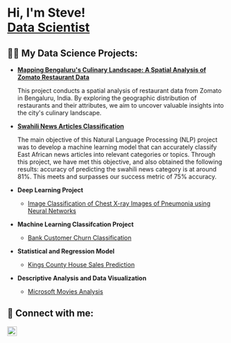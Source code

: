 <h1>Hi, I'm Steve! <br/><a href="https://github.com/stevegithinji">Data Scientist</a>

<h2>👨‍💻 My Data Science Projects:</h2>

- <b>[Mapping Bengaluru's Culinary Landscape: A Spatial Analysis of Zomato Restaurant Data](https://github.com/stevegithinji/Zomato-Spatial-Analysis) </b>

  This project conducts a spatial analysis of restaurant data from Zomato in Bengaluru, India. By exploring the geographic distribution of restaurants and their attributes, we aim to uncover valuable insights into the city's culinary landscape.
- <b>[Swahili News Articles Classification](https://github.com/stevegithinji/News-Classification) </b>

   The main objective of this Natural Language Processing (NLP) project was to develop a machine learning model that can accurately classify East African news articles into relevant categories or topics. Through this project, we have met this objective, and also obtained the following results: accuracy of predicting the swahili news category is at around 81%. This meets and surpasses our success metric of 75% accuracy.
- <b>Deep Learning Project </b>
  - [Image Classification of Chest X-ray Images of Pneumonia using Neural Networks](https://github.com/stevegithinji/Image-Classification-Chest-X-Ray-Images-Pneumonia-)
- <b>Machine Learning Classifcation Project </b>
  - [Bank Customer Churn Classification](https://github.com/stevegithinji/Bank-Customer-Churn-Classification)
- <b>Statistical and Regression Model</b>
  - [Kings County House Sales Prediction](https://github.com/stevegithinji/King-County-House-Sales-Model) 
- <b>Descriptive Analysis and Data Visualization</b>
  - [Microsoft Movies Analysis](https://github.com/stevegithinji/Microsoft-Movies-Analysis)


<h2> 🤳 Connect with me:</h2>

[<img align="left" alt="JoshMadakor | LinkedIn" width="22px" src="https://cdn.jsdelivr.net/npm/simple-icons@v3/icons/linkedin.svg" />][linkedin]

[linkedin]: https://linkedin.com/in/steve-githinji-10ba0114a

<!--
**joshmadakor1/joshmadakor1** is a ✨ _special_ ✨ repository because its `README.md` (this file) appears on your GitHub profile.

Here are some ideas to get you started:

- 🔭 I’m currently working on ...
- 🌱 I’m currently learning ...
- 👯 I’m looking to collaborate on ...
- 🤔 I’m looking for help with ...
- 💬 Ask me about ...
- 📫 How to reach me: ...
- 😄 Pronouns: ...
- ⚡ Fun fact: ...
-->
